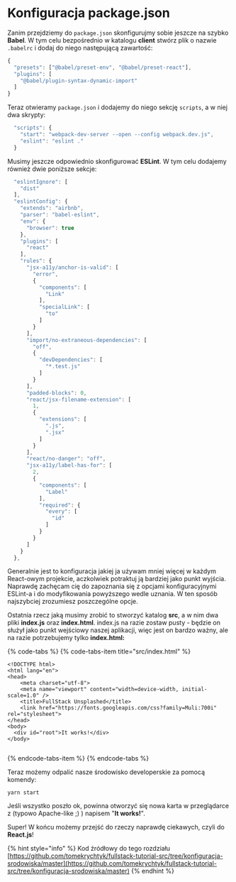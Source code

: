 # Konfiguracja package.json

Zanim przejdziemy do `package.json` skonfigurujmy sobie jeszcze na szybko **Babel**. W tym celu bezpośrednio w katalogu **client** stwórz plik o nazwie `.babelrc` i dodaj do niego następującą zawartość:

```javascript
{
  "presets": ["@babel/preset-env", "@babel/preset-react"],
  "plugins": [
    "@babel/plugin-syntax-dynamic-import"
  ]
}
```

Teraz otwieramy `package.json` i dodajemy do niego sekcję `scripts`, a w niej dwa skrypty:

```javascript
  "scripts": {
    "start": "webpack-dev-server --open --config webpack.dev.js",
    "eslint": "eslint ."
  }
```

Musimy jeszcze odpowiednio skonfigurować **ESLint**. W tym celu dodajemy również dwie poniższe sekcje:

```javascript
  "eslintIgnore": [
    "dist"
  ],
  "eslintConfig": {
    "extends": "airbnb",
    "parser": "babel-eslint",
    "env": {
      "browser": true
    },
    "plugins": [
      "react"
    ],
    "rules": {
      "jsx-a11y/anchor-is-valid": [
        "error",
        {
          "components": [
            "Link"
          ],
          "specialLink": [
            "to"
          ]
        }
      ],
      "import/no-extraneous-dependencies": [
        "off",
        {
          "devDependencies": [
            "*.test.js"
          ]
        }
      ],
      "padded-blocks": 0,
      "react/jsx-filename-extension": [
        1,
        {
          "extensions": [
            ".js",
            ".jsx"
          ]
        }
      ],
      "react/no-danger": "off",
      "jsx-a11y/label-has-for": [
        2,
        {
          "components": [
            "Label"
          ],
          "required": {
            "every": [
              "id"
            ]
          }
        }
      ]
    }
  },
```

Generalnie jest to konfiguracja jakiej ja używam mniej więcej w każdym React-owym projekcie, aczkolwiek potraktuj ją bardziej jako punkt wyjścia. Naprawdę zachęcam cię do zapoznania się z opcjami konfiguracyjnymi ESLint-a i do modyfikowania powyższego wedle uznania. W ten sposób najszybciej zrozumiesz poszczególne opcje.

Ostatnia rzecz jaką musimy zrobić to stworzyć katalog **src**, a w nim dwa pliki **index.js** oraz **index.html**. index.js na razie zostaw pusty - będzie on służył jako punkt wejściowy naszej aplikacji, więc jest on bardzo ważny, ale na razie potrzebujemy tylko **index.html:**

{% code-tabs %}
{% code-tabs-item title="src/index.html" %}
```markup
<!DOCTYPE html>
<html lang="en">
<head>
    <meta charset="utf-8">
    <meta name="viewport" content="width=device-width, initial-scale=1.0" />
    <title>FullStack Unsplashed</title>
    <link href="https://fonts.googleapis.com/css?family=Muli:700i" rel="stylesheet">
</head>
<body>
  <div id="root">It works!</div>
</body>


```
{% endcode-tabs-item %}
{% endcode-tabs %}

Teraz możemy odpalić nasze środowisko developerskie za pomocą komendy:

`yarn start`

Jeśli wszystko poszło ok, powinna otworzyć się nowa karta w przeglądarce z \(typowo Apache-like ;\) \) napisem "**It works!**".

Super! W końcu możemy przejść do rzeczy naprawdę ciekawych, czyli do **React.js**!

{% hint style="info" %}
Kod źródłowy do tego rozdziału  
[https://github.com/tomekrychtyk/fullstack-tutorial-src/tree/konfiguracja-srodowiska/master](https://github.com/tomekrychtyk/fullstack-tutorial-src/tree/konfiguracja-srodowiska/master)
{% endhint %}


